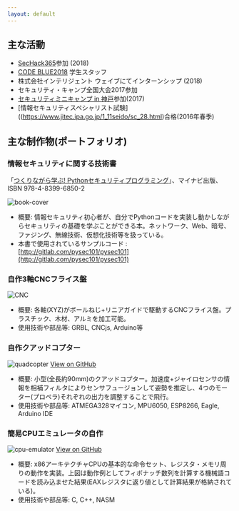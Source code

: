 ```yaml
---
layout: default
---
```


## 主な活動
- [SecHack365](https://sechack365.nict.go.jp/)参加 (2018)
- [CODE BLUE2018](https://codeblue.jp/2018/) 学生スタッフ
- 株式会社インテリジェント ウェイブにてインターンシップ (2018)
- セキュリティ・キャンプ全国大会2017参加
- [セキュリティミニキャンプ in 神戸](http://www.security-camp.org/minicamp/kobe2017.html)参加(2017)
- [情報セキュリティスペシャリスト試験]((https://www.jitec.ipa.go.jp/1_11seido/sc_28.html)合格(2016年春季)


## 主な制作物(ポートフォリオ)
### 情報セキュリティに関する技術書

「[つくりながら学ぶ! Pythonセキュリティプログラミング](https://book.mynavi.jp/ec/products/detail/id=102144)」、マイナビ出版、ISBN 978-4-8399-6850-2

![book-cover](http://tuz358.github.io/img/book_cover.jpg)

- 概要: 情報セキュリティ初心者が、自分でPythonコードを実装し動かしながらセキュリティの基礎を学ぶことができる本。ネットワーク、Web、暗号、ファジング、無線技術、仮想化技術等を扱っている。
- 本書で使用されているサンプルコード : [http://gitlab.com/pysec101/pysec101](http://gitlab.com/pysec101/pysec101)


### 自作3軸CNCフライス盤

![CNC](http://tuz358.github.io/img/CNC.jpg)

- 概要: 各軸(XYZ)がボールねじ+リニアガイドで駆動するCNCフライス盤。プラスチック、木材、アルミを加工可能。
- 使用技術や部品等: GRBL, CNCjs, Arduino等

### 自作クアッドコプター

![quadcopter](http://tuz358.github.io/img/quadcopter.png)
[View on GitHub](http://github.com/tuz358/quadcopter_mk-I/)

- 概要: 小型(全長約90mm)のクアッドコプター。加速度+ジャイロセンサの情報を相補フィルタによりセンサフュージョンして姿勢を推定し、4つのモーター(プロペラ)それぞれの出力を調整することで飛行。
- 使用技術や部品等: ATMEGA328マイコン, MPU6050, ESP8266, Eagle, Arduino IDE

### 簡易CPUエミュレータの自作

![cpu-emulator](http://tuz358.github.io/img/cpu-emulator_PoC.png)
[View on GitHub](http://github.com/tuz358/cpu-emulator/)

- 概要: x86アーキテクチャCPUの基本的な命令セット、レジスタ・メモリ周りの動作を実装。上図は動作例としてフィボナッチ数列を計算する機械語コードを読み込ませた結果(EAXレジスタに返り値として計算結果が格納されている)。
- 使用技術や部品等: C, C++, NASM

